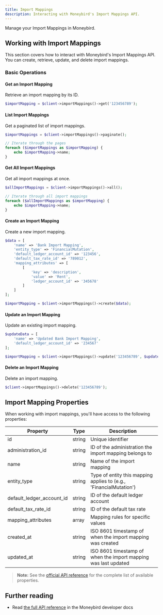 ```yaml
---
title: Import Mappings
description: Interacting with Moneybird's Import Mappings API.
---
```


Manage your Import Mappings in Moneybird.

## Working with Import Mappings

This section covers how to interact with Moneybird's Import Mappings API. You can create, retrieve, update, and delete import mappings.

### Basic Operations

#### Get an Import Mapping

Retrieve an import mapping by its ID.

```php
$importMapping = $client->importMappings()->get('123456789');
```

#### List Import Mappings

Get a paginated list of import mappings.

```php
$importMappings = $client->importMappings()->paginate();

// Iterate through the pages
foreach ($importMappings as $importMapping) {
    echo $importMapping->name;
}
```

#### Get All Import Mappings

Get all import mappings at once.

```php
$allImportMappings = $client->importMappings()->all();

// Iterate through all import mappings
foreach ($allImportMappings as $importMapping) {
    echo $importMapping->name;
}
```

#### Create an Import Mapping

Create a new import mapping.

```php
$data = [
    'name' => 'Bank Import Mapping',
    'entity_type' => 'FinancialMutation',
    'default_ledger_account_id' => '123456',
    'default_tax_rate_id' => '789012',
    'mapping_attributes' => [
        [
            'key' => 'description',
            'value' => 'Rent',
            'ledger_account_id' => '345678'
        ]
    ]
];

$importMapping = $client->importMappings()->create($data);
```

#### Update an Import Mapping

Update an existing import mapping.

```php
$updateData = [
    'name' => 'Updated Bank Import Mapping',
    'default_ledger_account_id' => '234567'
];

$importMapping = $client->importMappings()->update('123456789', $updateData);
```

#### Delete an Import Mapping

Delete an import mapping.

```php
$client->importMappings()->delete('123456789');
```

## Import Mapping Properties

When working with import mappings, you'll have access to the following properties:

| Property | Type | Description |
|----------|------|-------------|
| id | string | Unique identifier |
| administration_id | string | ID of the administration the import mapping belongs to |
| name | string | Name of the import mapping |
| entity_type | string | Type of entity this mapping applies to (e.g., 'FinancialMutation') |
| default_ledger_account_id | string | ID of the default ledger account |
| default_tax_rate_id | string | ID of the default tax rate |
| mapping_attributes | array | Mapping rules for specific values |
| created_at | string | ISO 8601 timestamp of when the import mapping was created |
| updated_at | string | ISO 8601 timestamp of when the import mapping was last updated |

> **Note:** See the [official API reference](https://developer.moneybird.com/api/import_mappings/) for the complete list of available properties.

## Further reading

- Read [the full API reference](https://developer.moneybird.com/api/import_mappings/) in the Moneybird developer docs
